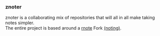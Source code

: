 ### znoter
znoter is a collaborating mix of repositories that will all in all make taking notes simpler.  
The entire project is based around a [rnote](https://github.com/flxzt/rnote) Fork [(noting)](https://github.com/znoter/noting). 
